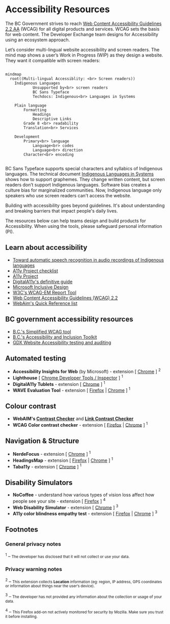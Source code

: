 # Accessibility Resources 

The BC Government strives to reach [Web Content Accessibility Guidelines 2.2 AA](https://www.w3.org/TR/WCAG22/) (WCAG) for all digital products and services. WCAG sets the basis for web content. The Developer Exchange team designs for Accessibility using an ecosystem approach.

Let’s consider multi-lingual website accessibility and screen readers. The mind map shows a user’s Work in Progress (WIP) as they design a website. They want it compatible with screen readers:
<br>
```mermaid

mindmap
  root((Multi-lingual Accessiblity: <br> Screen readers))
    Indigenous Languages
            Unsupported by<br> screen readers
            BC Sans Typeface
            Techdocs: Indigenous<br> Languages in Systems
              
    Plain language
        Formatting
            Headings
            Descriptive Links
        Grade 8 <br> readability
        Translation<br> Services

    Development
        Primary<br> language
            Language<br> codes
            Language<br> direction
        Character<br> encoding
              
````

BC Sans Typeface supports special characters and syllabics of Indigenous languages. The technical document [Indigenous Languages in Systems](https://developer.gov.bc.ca/docs/default/component/indigenous-languages-in-systems) shows how to support graphemes. They change written content, but screen readers don’t support Indigenous languages. Software bias creates a culture bias for marginalized communities. Now, Indigenous language only speakers who use screen readers can't access the website.

Building with accessibility goes beyond guidelines. It's about understanding and breaking barriers that impact people's daily lives.

The resources below can help teams design and build products for Accessibility. When using the tools, please safeguard personal information (PI).
 
## Learn about accessibility
- [Toward automatic speech recognition in audio recordings of Indigenous languages](https://nrc.canada.ca/en/research-development/research-collaboration/programs/project-segment-index-audio-recordings-indigenous-languages)
- [A11y Project checklist](http://www.a11yproject.com/checklist)
- [A11y Project](http://www.a11yproject.com/)
- [DigitalA11y's definitive guide](https://www.digitala11y.com/a-definitive-guide-on-how-to-perform-a-web-accessibility-audit/)
- [Microsoft Inclusive Design](https://inclusive.microsoft.design/)
- [W3C's WCAG-EM Report Tool](https://www.w3.org/WAI/eval/report-tool)
- [Web Content Accessibility Guidelines (WCAG) 2.2](https://www.w3.org/TR/WCAG22/)
- [WebAim's Quick Reference list](https://webaim.org/resources/quickref/)


## BC government accessibility resources 
- [B.C.'s Simplified WCAG tool](https://digital.gov.bc.ca/wcag/home/)
- [B.C.'s Accessibility and Inclusion Toolkit](https://www2.gov.bc.ca/gov/content/home/accessible-government/toolkit)
- [GDX Website Accessibility testing and auditing](https://www2.gov.bc.ca/gov/content/home/accessible-government/toolkit/testing-and-auditing)

## Automated testing
- **Accessibility Insights for Web** (by Microsoft) - extension [ [Chrome](https://chromewebstore.google.com/detail/accessibility-insights-fo/pbjjkligggfmakdaogkfomddhfmpjeni) ] <sup>2</sup>
- **Lighthouse** [ [Chrome Developer Tools / Inspector](https://developer.chrome.com/docs/devtools/open) ] <sup>1</sup>
- **DigitalA11y Tublets** - extension [ [Chrome](https://chromewebstore.google.com/detail/digitala11y-tublets/ccjeccodophadokglbdcinabgkiiakjh) ] <sup>1</sup>
- **WAVE Evaluation Tool** - extension [ [Firefox](https://addons.mozilla.org/en-US/firefox/addon/wave-accessibility-tool/) | [Chrome](https://chromewebstore.google.com/detail/wave-evaluation-tool/jbbplnpkjmmeebjpijfedlgcdilocofh) ] <sup>1</sup>
 
## Colour contrast
- **WebAIM's [Contrast Checker](https://webaim.org/resources/contrastchecker/)** and **[Link Contrast Checker](https://webaim.org/resources/linkcontrastchecker/?fcolor=0000FF&bcolor=FFFFFF)**
- **WCAG Color contrast checker** - extension [ [Firefox](https://addons.mozilla.org/en-US/firefox/addon/wcag-contrast-checker/) | [Chrome](https://chromewebstore.google.com/detail/wcag-color-contrast-check/plnahcmalebffmaghcpcmpaciebdhgdf) ] <sup>1</sup>

## Navigation & Structure
- **NerdeFocus** - extension [ [Chrome](https://chromewebstore.google.com/detail/nerdefocus/lpfiljldhgjecfepfljnbjnbjfhennpd) ] <sup>1</sup>
- **HeadingsMap** - extension [ [Firefox](https://addons.mozilla.org/en-US/firefox/addon/headingsmap/) | [Chrome](https://chromewebstore.google.com/detail/headingsmap/flbjommegcjonpdmenkdiocclhjacmbi) ] <sup>1</sup>
- **Taba11y** - extension [ [Chrome](https://chromewebstore.google.com/detail/taba11y/aocppmckdocdjkphmofnklcjhdidgmga) ] <sup>1</sup>

## Disability Simulators
- **NoCoffee** - understand how various types of vision loss affect how people see your site - extension [ [Firefox](https://addons.mozilla.org/en-US/firefox/addon/nocoffee/) ] <sup>4</sup>
- **Web Disability Simulator** - extension [ [Chrome](https://chromewebstore.google.com/detail/web-disability-simulator/olioanlbgbpmdlgjnnampnnlohigkjla) ] <sup>3</sup>
- **A11y color blindness empathy test** - extension [ [Firefox](https://addons.mozilla.org/en-US/firefox/addon/a11y-color-blindness-test/?utm_source=addons.mozilla.org&utm_medium=referral&utm_content=search) | [Chrome](https://chromewebstore.google.com/detail/a11y-color-blindness-empa/idphhflanmeibmjgaciaadkmjebljhcc) ] <sup>3</sup>

## Footnotes ##

### General privacy notes ###

<sup>1</sup> – <small>The developer has disclosed that it will not collect or use your data.</small>

### Privacy warning notes ###

<sup>2</sup> – <small>This extension collects **Location** information  (eg: region, IP address, GPS coordinates or information about things near the user’s device).</small>

<sup>3</sup> – <small>The developer has not provided any information about the collection or usage of your data.</small>

<sup>4</sup> – <small>This Firefox add-on not actively monitored for security by Mozilla. Make sure you trust it before installing.</small>
 
